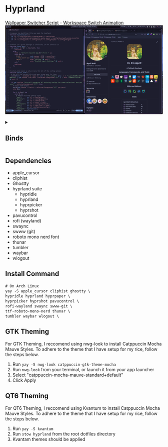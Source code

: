 # Hyprland

[Wallpaper Switcher Script](https://www.youtube.com/watch?v=6euidiSWaKM) - [Workspace Switch Animation](https://www.youtube.com/watch?v=fyRkQ3hKVE4)
![hyprland](../README-DEPENDENCIES/hyprland.png)

<details>
<summary><h2>Binds</h2></summary>

### Keybinds

- `MOD + C`: Close focused window
- `MOD + E`: Open file explorer
- `MOD + F`: Toggle floating
- `MOD + K`: Enter force-kill mode
- `MOD + M`: Exit hyprland
- `MOD + R`: Open launcher (rofi)
- `MOD + S`: Take screenshot of a window
- `MOD + V`: Show clipboard
- `MOD + W`: View all open windows
- `MOD + ENTER`: Open terminal
- `MOD + UP-ARROW`: Move focus up
- `MOD + DOWN-ARROW`: Move focus down
- `MOD + LEFT-ARROW`: Move focus left
- `MOD + RIGHT-ARROW`: Move focus right
- `MOD + {Number 0-9}`: Switch to workspace {Number 0-9}

- `ALT + SHIFT + S`: Open wlogout (Power Menu)

- `MOD + SHIFT + C`: Open colorpicker
- `MOD + SHIFT + S`: Take screenshot of a region

- `MOD + SHIFT + HOME`: Take screenshot of a screen
- `MOD + SHIFT + {Number 0-9}`: Move focused window to workspace {Number 0-9}

### Mousebinds

- `Hover over window`: Focus hovered window
- `MOD + SCROLL`: Scroll through workspaces
- `MOD + LEFTCLICK + Drag Mouse`: Move window
- `MOD + SHIFT + LEFTCLICK + Drag Mouse`: Resize window
- `POPMOUSE ACTION BUTTON`: Open launcher (rofi) (this only works on a Logi Popmouse)
</details>

## Dependencies

- apple_cursor
- cliphist
- Ghostty
- hyprland suite
  - hypridle
  - hyprland
  - hyprpicker
  - hyprshot
- pavucontrol
- rofi (wayland)
- swaync
- swww (git)
- roboto mono nerd font
- thunar
- tumbler
- waybar
- wlogout

## Install Command

```
# On Arch Linux
yay -S apple_cursor cliphist ghostty \
hypridle hyprland hyprpaper \
hyprpicker hyprshot pavucontrol \
rofi-wayland swaync swww-git \
ttf-roboto-mono-nerd thunar \
tumbler waybar wlogout \
```

## GTK Theming

For GTK Theming, I reccomend using nwg-look to install Catppuccin Mocha Mauve Styles. To adhere to the theme that I have setup for my rice, follow the steps below.

1. Run `yay -S nwg-look catppuccin-gtk-theme-mocha`
2. Run `nwg-look` from your terminal, or launch it from your app launcher
3. Select "catppuccin-mocha-mauve-standard+default"
4. Click Apply

## QT6 Theming

For QT6 Theming, I reccomend using Kvantum to install Catppuccin Mocha Mauve Styles. To adhere to the theme that I have setup for my rice, follow the steps below.

1. Run `yay -S kvantum`
2. Run `stow hyprland` from the root dotfiles directory
3. Kvantam themes should be applied
